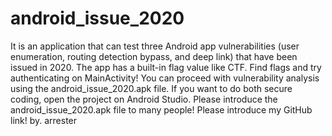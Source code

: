 # android_issue_2020
It is an application that can test three Android app vulnerabilities (user enumeration, routing detection bypass, and deep link) that have been issued in 2020.  The app has a built-in flag value like CTF. Find flags and try authenticating on MainActivity!  You can proceed with vulnerability analysis using the android_issue_2020.apk file. If you want to do both secure coding, open the project on Android Studio.  Please introduce the android_issue_2020.apk file to many people! Please introduce my GitHub link!  by. arrester
